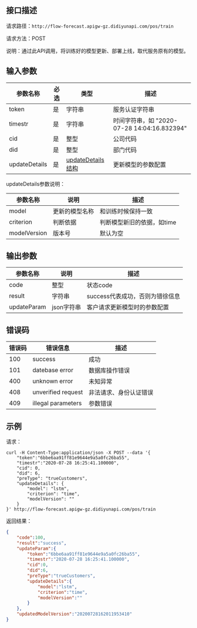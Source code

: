 ## 接口描述
请求路径：`http://flow-forecast.apigw-gz.didiyunapi.com/pos/train`

请求方法：POST

说明：通过此API调用，将训练好的模型更新、部署上线，取代服务原有的模型。

## 输入参数
|参数名称 | 必选 | 类型 | 描述|
|--------|-----|-----|-----|
| token | 是 | 字符串| 服务认证字符串|
| timestr | 是 | 字符串 | 时间字符串，如 "2020-07-28 14:04:16.832394" |
| cid | 是 | 整型 | 公司代码 |
| did | 是 | 整型 | 部门代码 |
| updateDetails | 是 | [updateDetails结构](#Cards) | 更新模型的参数配置|

<span id="Cards"></span>
updateDetails参数说明：

|参数名称 | 说明 | 描述|
|--------|-----|-----|
| model | 更新的模型名称 | 和训练时候保持一致 |
| criterion | 判断依据 | 判断模型新旧的依据，如time|
| modelVersion | 版本号 | 默认为空 |

## 输出参数
|参数名称 | 说明 | 描述|
|--------|-----|-----|
| code | 整型 | 状态code |
| result | 字符串 | success代表成功，否则为错徐信息|
| updateParam | json字符串 | 客户请求更新模型时的参数配置 |

## 错误码
| 错误码 | 错误信息 | 描述 |
|--------|-----|-----|
| 100 | success | 成功 |
| 101 | datebase error | 数据库操作错误|
| 400 | unknown error | 未知异常 |
| 408 | unverified request | 非法请求、身份认证错误 |
| 409 | illegal parameters | 参数错误 |

## 示例
请求：
```shell
curl -H Content-Type:application/json -X POST --data '{
	"token":"6bbe6aa91ff81e9644e9a5a0fc26ba55",
	"timestr":"2020-07-28 16:25:41.100000",
	"cid": 0,
	"did": 6,
	"preType": "trueCustomers",
	"updateDetails": {
		"model": "lstm",
		"criterion": "time",
		"modelVersion": ""
	}
}' http://flow-forecast.apigw-gz.didiyunapi.com/pos/train
```
返回结果：
```json
{
    "code":100,
    "result":"success",
    "updateParam":{
        "token":"6bbe6aa91ff81e9644e9a5a0fc26ba55",
        "timestr":"2020-07-28 16:25:41.100000",
        "cid":0,
        "did":6,
        "preType":"trueCustomers",
        "updateDetails":{
            "model":"lstm",
            "criterion":"time",
            "modelVersion":""
        }
    },
    "updatedModelVersion":"20200728162011953410"
}
```
